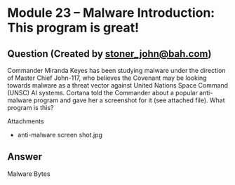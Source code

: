 # Module 23 – Malware Introduction: This program is great!
## Question (Created by stoner_john@bah.com)

Commander Miranda Keyes has been studying malware under the direction of Master Chief John-117, who believes the Covenant may be looking towards malware as a threat vector against United Nations Space Command (UNSC) AI systems.  Cortana told the Commander about a popular anti-malware program and gave her a screenshot for it (see attached file).  What program is this?

Attachments
- anti-malware screen shot.jpg

## Answer
Malware Bytes
